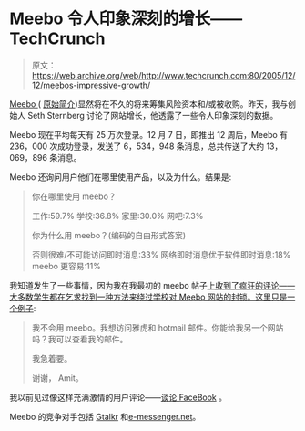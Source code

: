 # Meebo 令人印象深刻的增长——TechCrunch

> 原文：<https://web.archive.org/web/http://www.techcrunch.com:80/2005/12/12/meebos-impressive-growth/>

 [ Meebo ](https://web.archive.org/web/20211202163628/http://www.meebo.com/) ( [原始简介](https://web.archive.org/web/20211202163628/http://www.beta.techcrunch.com/2005/09/14/meebo-instant-messaging-with-ajax/))显然将在不久的将来筹集风险资本和/或被收购。昨天，我与创始人 Seth Sternberg 讨论了网站增长，他透露了一些令人印象深刻的数据。

Meebo 现在平均每天有 25 万次登录。12 月 7 日，即推出 12 周后，Meebo 有 236，000 次成功登录，发送了 6，534，948 条消息，总共传送了大约 13，069，896 条消息。

Meebo 还询问用户他们在哪里使用产品，以及为什么。结果是:

> 你在哪里使用 meebo？
> 
> 工作:59.7%
> 学校:36.8%
> 家里:30.0%
> 网吧:7.3%
> 
> 你为什么用 meebo？(编码的自由形式答案)
> 
> 否则很难/不可能访问即时消息:33%
> 网络即时消息优于软件即时消息:18%
> meebo 更容易:11%

我知道发生了一些事情，因为我在我最初的 meebo 帖子[上收到了疯狂的评论——大多数学生都在乞求找到一种方法来绕过学校对 Meebo 网站的封锁。这里只是一个](https://web.archive.org/web/20211202163628/http://www.beta.techcrunch.com/2005/09/14/meebo-instant-messaging-with-ajax/)[例子](https://web.archive.org/web/20211202163628/http://www.beta.techcrunch.com/2005/09/14/meebo-instant-messaging-with-ajax/#comment-4926):

> 我不会用 meebo。我想访问雅虎和 hotmail 邮件。你能给我另一个网站吗？我可以查看我的邮件。
> 
> 我急着要。
> 
> 谢谢，
> Amit。

我以前见过像这样充满激情的用户评论——[谈论 FaceBook](https://web.archive.org/web/20211202163628/http://www.beta.techcrunch.com/2005/09/07/85-of-college-students-use-facebook/) 。

Meebo 的竞争对手包括 [Gtalkr](https://web.archive.org/web/20211202163628/http://www.beta.techcrunch.com/2005/11/30/gtalkr-flash-gtalk/) 和[e-messenger.net](https://web.archive.org/web/20211202163628/http://www.e-messenger.net/)。
